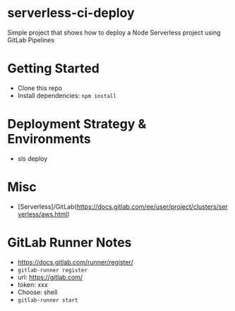 # serverless-ci-deploy
Simple project that shows how to deploy a Node Serverless project using GitLab Pipelines

# Getting Started
- Clone this repo
- Install dependencies: `npm install`

# Deployment Strategy & Environments
- sls deploy

# Misc
- [Serverless]/GitLab(https://docs.gitlab.com/ee/user/project/clusters/serverless/aws.html)

# GitLab Runner Notes
- https://docs.gitlab.com/runner/register/
- `gitlab-runner register`
- url: https://gitlab.com/
- token: xxx
- Choose: shell
- `gitlab-runner start`
